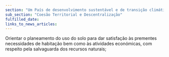```yaml
---
section: "Um País de desenvolvimento sustentável e de transição climática"
sub_section: "Coesão Territorial e Descentralização"
fulfilled_date:
links_to_news_articles:
---
```


Orientar o planeamento do uso do solo para dar satisfação às prementes necessidades de habitação bem como às atividades económicas, com respeito pela salvaguarda dos recursos naturais;